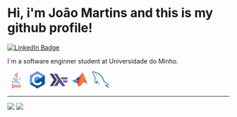 # Hi, i'm João Martins and this is my github profile!

<div id="badges">
  <a href = "https://www.linkedin.com/in/jmartins09">
    <img src="https://img.shields.io/badge/LinkedIn-blue?style=for-the-badge&logo=linkedin&logoColor=white" alt="LinkedIn Badge"/>
  </a>
</div>

I´m a software enginner student at Universidade do Minho.

<div>
  <img src="https://github.com/devicons/devicon/blob/master/icons/java/java-original-wordmark.svg" title="Java" alt="Java" width="40" height="40"/>&nbsp;
  <img src="https://github.com/devicons/devicon/blob/master/icons/c/c-original.svg" title="C" alt="C" width="40" height="40"/>&nbsp;
  <img src="https://github.com/devicons/devicon/blob/master/icons/haskell/haskell-original.svg" title="Haskell" alt="Haskell" width="40" height="40"/>&nbsp;
  <img src="https://github.com/devicons/devicon/blob/master/icons/matlab/matlab-original.svg" title="Matlab" alt="Matlab" width="40" height="40"/>&nbsp;
  <img src="https://github.com/devicons/devicon/blob/master/icons/mysql/mysql-original.svg" title="MySql" alt="MySql" width="40" height="40"/>&nbsp;
</div>

--- 


<div align = "left">
  <img height = "220em" src="https://github-readme-stats-sigma-five.vercel.app/api?username=jmartins9&show_icons=true&theme=dark#gh-dark-mode-only"/>
  <img height = "220em" src="https://github-readme-stats-sigma-five.vercel.app/api?username=jmartins9&show_icons=true&show_icons=true&theme=chartreuse-dark&count_private=true"/>
</div>


